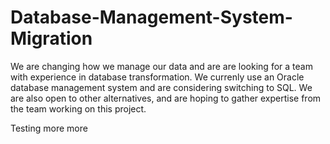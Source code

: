 # Database-Management-System-Migration
We are changing how we manage our data and are are looking for a team with experience in database transformation. We currenly use an Oracle database management system and are considering switching to SQL. We are also open to other alternatives, and are hoping to gather expertise from the team working on this project.

Testing
more
more
